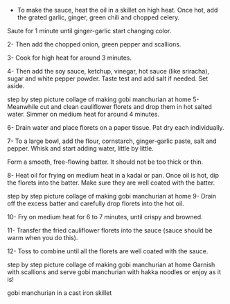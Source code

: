 - To make the sauce, heat the oil in a skillet on high heat. Once hot, add the grated garlic, ginger, green chili and chopped celery.

Saute for 1 minute until ginger-garlic start changing color.

2- Then add the chopped onion, green pepper and scallions.

3- Cook for high heat for around 3 minutes.

4- Then add the soy sauce, ketchup, vinegar, hot sauce (like sriracha), sugar and white pepper powder. Taste test and add salt if needed. Set aside.

step by step picture collage of making gobi manchurian at home
5- Meanwhile cut and clean cauliflower florets and drop them in hot salted water. Simmer on medium heat for around 4 minutes.

6- Drain water and place florets on a paper tissue. Pat dry each individually.

7- To a large bowl, add the flour, cornstarch, ginger-garlic paste, salt and pepper. Whisk and start adding water, little by little.

Form a smooth, free-flowing batter. It should not be too thick or thin.

8- Heat oil for frying on medium heat in a kadai or pan. Once oil is hot, dip the florets into the batter. Make sure they are well coated with the batter.

step by step picture collage of making gobi manchurian at home
9-  Drain off the excess batter and carefully drop florets into the hot oil.

10- Fry on medium heat for 6 to 7 minutes, until crispy and browned.

11- Transfer the fried cauliflower florets into the sauce (sauce should be warm when you do this).

12- Toss to combine until all the florets are well coated with the sauce.

step by step picture collage of making gobi manchurian at home
Garnish with scallions and serve gobi manchurian with hakka noodles or enjoy as it is!

gobi manchurian in a cast iron skillet
